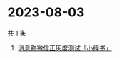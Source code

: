 # 2023-08-03

共 1 条

<!-- BEGIN -->
<!-- 最后更新时间 Thu Aug 03 2023 07:06:46 GMT+0800 (China Standard Time) -->

1. [消息称微信正灰度测试「小绿书」](https://www.zhihu.com/search?q=消息称微信正灰度测试「小绿书」)

<!-- END -->
